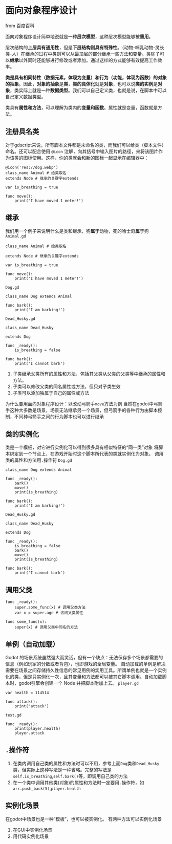 # 面向对象程序设计
from 百度百科

面向对象程序设计简单地说就是一种**层次模型**，这种层次模型能够被**重用**。

层次结构的**上层具有通用性**，但是**下层结构则具有特殊性**。（动物-哺乳动物-灵长类-人）在继承的过程中类则可以从最顶层的部分继承一些方法和变量。类除了可以**继承**以外同时还能够进行修改或者添加。通过这样的方式能够有效提高工作效率。

**类是具有相同特性（数据元素，体现为变量）和行为（功能，体现为函数）的对象的抽象**。因此，**对象的抽象**是**类**，**类的具体化**就是**对象**，也可以说**类的实例**是**对象**，类实际上就是一种**数据类型**。我们可以自己定义类，也就是说，在脚本中可以自己定义数据类型。

类具有**属性和方法**，可以理解为类内的**变量和函数**。属性就是变量，函数就是方法。

## 注册具名类
对于gdscript来说，所有脚本文件都是未命名的类，而我们可以给类（脚本文件）命名。还可以配合使用 `@icon` 注解，向其括号中输入图片的路径，来将该图片作为该类的图标使用。这样，你的类就会和新的图标一起显示在编辑器中：
```gdscript
@icon('res://dog.webp')
class_name Animal # 给类取名
extends Node # 继承的关键字extends

var is_breathing = true

func move():
    print('I have moved 1 meter!')
```
## 继承
我们用一个例子来说明什么是类和继承，狗**属于**动物，死的哈士奇**属于**狗
`Animal.gd`
```gdscript
class_name Animal # 给类取名

extends Node # 继承的关键字extends

var is_breathing = true

func move():
    print('I have moved 1 meter!')
```
`Dog.gd`
```gdscript
class_name Dog extends Animal

func bark():
    print('I am barking!')
```
`Dead_Husky.gd`
```gdscript
class_name Dead_Husky

extends Dog

func _ready():
    is_breathing = false

func bark():
    print('I cannot bark')
```
1. 子类继承父类所有的属性和方法，包括其父类从父类的父类等中继承的属性和方法。
2. 子类可以修改父类的同名属性或方法，但只对子类生效
3. 子类可以添加独属于自己的属性或方法

为什么要用面向对象程序设计：以改动弓箭手`move`方法为例
当然在godot中弓箭手这种大多数是场景，场景无法继承另一个场景，但弓箭手的各种行为由脚本控制，不同种弓箭手之间的行为脚本也可以进行继承
## 类的实例化
类是一个模板，对它进行实例化可以得到很多具有相似特征的“同一类”对象
将脚本绑定到一个节点上，在游戏开始时这个脚本所代表的类就实例化为对象。
调用类的属性和方法用`.`操作符
`Dog.gd`
```gdscript
class_name Dog extends Animal

func _ready():
    bark()
    move()
    print(is_breathing)

func bark():
    print('I am barking!')
```
`Dead_Husky.gd`
```gdscript
class_name Dead_Husky

extends Dog

func _ready():
    is_breathing = false
    bark()
    move()
    print(is_breathing)

func bark():
    print('I cannot bark')
```
## 调用父类
```gdscript
func _ready():
    super.some_func(x) # 调用父类方法
    var x = super.age # 访问父类属性

func some_func(x):
    super(x) # 调用父类中同名的方法
```
## 单例（自动加载）
Godot 的场景系统虽然强大而灵活，但有一个缺点：无法保存多个场景都需要的信息（例如玩家的分数或者背包），也即游戏的全局变量。
自动加载的单例是解决需要在场景之间存储持久性信息的常见用例的实用工具。所谓单例也就是一个实例化的类，但是只实例化一次，且其变量和方法都可以被其它脚本调用。自动加载脚本时，godot引擎会创建一个 Node 并把脚本附加上去。
`player.gd`
```gdscript
var health = 114514

func attack():
    print("attack")
```
`test.gd`
```gdscript
func _ready():
    print(player.health)
    player.attack
```
## `.`操作符
1. 在类内调用自己类的属性和方法时可以不用，参考上面`Dog`类和`Dead_Husky`类，但实际上这种写法是一种省略。完整的写法是`self.is_breathing`,`self.bark()`等，即调用自己类的方法
2. 在一个类中调用其他类(对象)的属性和方法时一定要用`.`操作符，如`arr.push_back(5)`,`player.health`
## 实例化场景
在godot中场景也是一种“模板”，也可以被实例化。
有两种方法可以实例化场景
1. 在GUI中实例化场景
2. 用代码实例化场景